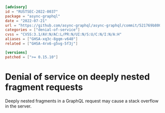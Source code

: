 ```toml
[advisory]
id = "RUSTSEC-2022-0037"
package = "async-graphql"
date = "2022-07-21"
url = "https://github.com/async-graphql/async-graphql/commit/521769b80039fc8043d1c9883e3d6e5b57359072"
categories = ["denial-of-service"]
cvss = "CVSS:3.1/AV:N/AC:L/PR:N/UI:N/S:U/C:N/I:N/A:H"
aliases = ["GHSA-xq3c-8gqm-v648"]
related = ["GHSA-4rx6-g5vg-5f3j"]

[versions]
patched = [">= 0.15.10"]
```

# Denial of service on deeply nested fragment requests

Deeply nested fragments in a GraphQL request may cause a stack overflow in the server.
